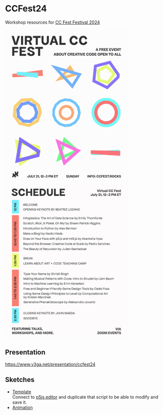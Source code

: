 # CCFest24
Workshop resources for [CC Fest Festival 2024 ](https://ccfest.rocks/)

<img src="CCFest24.jpg" height="500" /><img src="CCFest24_schedule.jpg"  height="500" />

## Presentation
https://www.v3ga.net/presentation/ccfest24

## Sketches
* [Template](https://editor.p5js.org/v3ga/sketches/IqRTP2Ta9)<br />Connect to [p5js editor](https://editor.p5js.org/) and duplicate that script to be able to modify and save it. 
* [Animation](https://editor.p5js.org/v3ga/sketches/xt1n-Iy7J)

